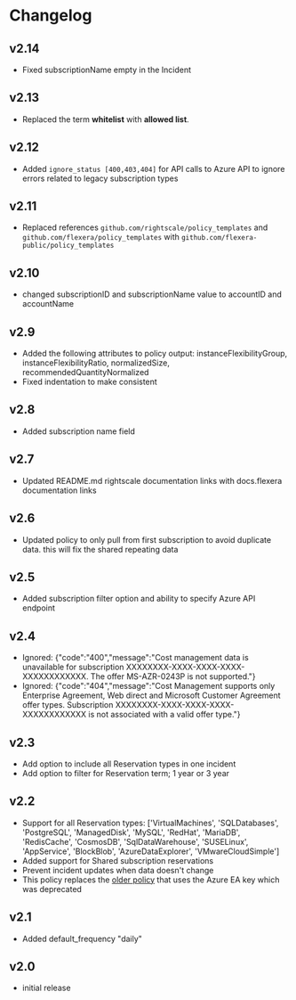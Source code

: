 # Changelog

## v2.14

- Fixed subscriptionName empty in the Incident

## v2.13

- Replaced the term **whitelist** with **allowed list**.

## v2.12

- Added `ignore_status [400,403,404]` for API calls to Azure API to ignore errors related to legacy subscription types

## v2.11

- Replaced references `github.com/rightscale/policy_templates` and `github.com/flexera/policy_templates` with `github.com/flexera-public/policy_templates`

## v2.10

- changed subscriptionID and subscriptionName value to accountID and accountName

## v2.9

- Added the following attributes to policy output: instanceFlexibilityGroup, instanceFlexibilityRatio, normalizedSize, recommendedQuantityNormalized
- Fixed indentation to make consistent

## v2.8

- Added subscription name field

## v2.7

- Updated README.md rightscale documentation links with docs.flexera documentation links

## v2.6

- Updated policy to only pull from first subscription to avoid duplicate data. this will fix the shared repeating data

## v2.5

- Added subscription filter option and ability to specify Azure API endpoint

## v2.4

- Ignored: {"code":"400","message":"Cost management data is unavailable for subscription XXXXXXXX-XXXX-XXXX-XXXX-XXXXXXXXXXXX. The offer MS-AZR-0243P is not supported."}
- Ignored: {"code":"404","message":"Cost Management supports only Enterprise Agreement, Web direct and Microsoft Customer Agreement offer types. Subscription XXXXXXXX-XXXX-XXXX-XXXX-XXXXXXXXXXXX is not associated with a valid offer type."}

## v2.3

- Add option to include all Reservation types in one incident
- Add option to filter for Reservation term; 1 year or 3 year

## v2.2

- Support for all Reservation types: ['VirtualMachines', 'SQLDatabases', 'PostgreSQL', 'ManagedDisk', 'MySQL', 'RedHat', 'MariaDB', 'RedisCache', 'CosmosDB', 'SqlDataWarehouse', 'SUSELinux', 'AppService', 'BlockBlob', 'AzureDataExplorer', 'VMwareCloudSimple']
- Added support for Shared subscription reservations
- Prevent incident updates when data doesn't change
- This policy replaces the [older policy](../recommendations) that uses the Azure EA key which was deprecated

## v2.1

- Added default_frequency "daily"

## v2.0

- initial release
